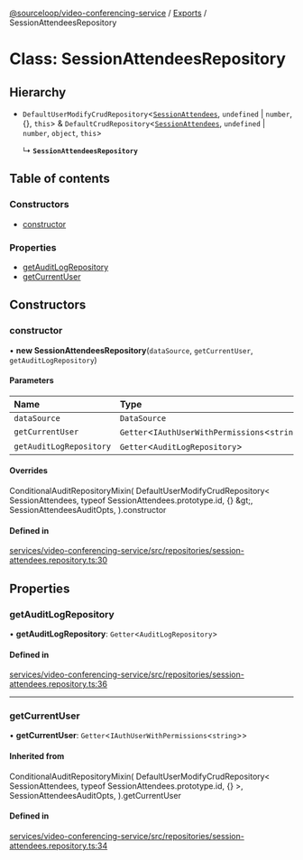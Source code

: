 [@sourceloop/video-conferencing-service](../README.md) / [Exports](../modules.md) / SessionAttendeesRepository

# Class: SessionAttendeesRepository

## Hierarchy

- `DefaultUserModifyCrudRepository`<[`SessionAttendees`](SessionAttendees.md), `undefined` \| `number`, {}, `this`\> & `DefaultCrudRepository`<[`SessionAttendees`](SessionAttendees.md), `undefined` \| `number`, `object`, `this`\>

  ↳ **`SessionAttendeesRepository`**

## Table of contents

### Constructors

- [constructor](SessionAttendeesRepository.md#constructor)

### Properties

- [getAuditLogRepository](SessionAttendeesRepository.md#getauditlogrepository)
- [getCurrentUser](SessionAttendeesRepository.md#getcurrentuser)

## Constructors

### constructor

• **new SessionAttendeesRepository**(`dataSource`, `getCurrentUser`, `getAuditLogRepository`)

#### Parameters

| Name | Type |
| :------ | :------ |
| `dataSource` | `DataSource` |
| `getCurrentUser` | `Getter`<`IAuthUserWithPermissions`<`string`\>\> |
| `getAuditLogRepository` | `Getter`<`AuditLogRepository`\> |

#### Overrides

ConditionalAuditRepositoryMixin(
  DefaultUserModifyCrudRepository&lt;
    SessionAttendees,
    typeof SessionAttendees.prototype.id,
    {}
  \&gt;,
  SessionAttendeesAuditOpts,
).constructor

#### Defined in

[services/video-conferencing-service/src/repositories/session-attendees.repository.ts:30](https://github.com/sourcefuse/loopback4-microservice-catalog/blob/68ec38a2a/services/video-conferencing-service/src/repositories/session-attendees.repository.ts#L30)

## Properties

### getAuditLogRepository

• **getAuditLogRepository**: `Getter`<`AuditLogRepository`\>

#### Defined in

[services/video-conferencing-service/src/repositories/session-attendees.repository.ts:36](https://github.com/sourcefuse/loopback4-microservice-catalog/blob/68ec38a2a/services/video-conferencing-service/src/repositories/session-attendees.repository.ts#L36)

___

### getCurrentUser

• **getCurrentUser**: `Getter`<`IAuthUserWithPermissions`<`string`\>\>

#### Inherited from

ConditionalAuditRepositoryMixin(
  DefaultUserModifyCrudRepository<
    SessionAttendees,
    typeof SessionAttendees.prototype.id,
    {}
  \>,
  SessionAttendeesAuditOpts,
).getCurrentUser

#### Defined in

[services/video-conferencing-service/src/repositories/session-attendees.repository.ts:34](https://github.com/sourcefuse/loopback4-microservice-catalog/blob/68ec38a2a/services/video-conferencing-service/src/repositories/session-attendees.repository.ts#L34)
